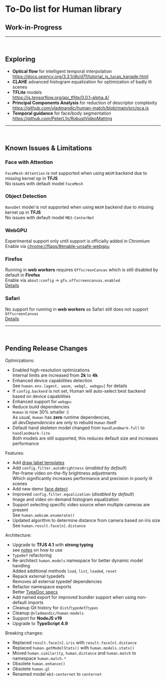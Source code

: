 # To-Do list for Human library

## Work-in-Progress


<hr><br>

## Exploring

- **Optical flow** for intelligent temporal interpolation  
  <https://docs.opencv.org/3.3.1/db/d7f/tutorial_js_lucas_kanade.html>
- **CLAHE** advanced histogram equalization for optimization of badly lit scenes  
- **TFLite** models  
  <https://js.tensorflow.org/api_tflite/0.0.1-alpha.4/>
- **Principal Components Analysis** for reduction of descriptor complexity  
  <https://github.com/vladmandic/human-match/blob/main/src/pca.js>  
- **Temporal guidance** for face/body segmentation  
  <https://github.com/PeterL1n/RobustVideoMatting>

<hr><br>

## Known Issues & Limitations

### Face with Attention

`FaceMesh-Attention` is not supported when using `WASM` backend due to missing kernel op in **TFJS**  
No issues with default model `FaceMesh`  

### Object Detection

`NanoDet` model is not supported when using `WASM` backend due to missing kernel op in **TFJS**  
No issues with default model `MB3-CenterNet`  

### WebGPU

Experimental support only until support is officially added in Chromium  
Enable via <chrome://flags/#enable-unsafe-webgpu>  

### Firefox

Running in **web workers** requires `OffscreenCanvas` which is still disabled by default in **Firefox**  
Enable via `about:config` -> `gfx.offscreencanvas.enabled`  
[Details](https://developer.mozilla.org/en-US/docs/Web/API/OffscreenCanvas#browser_compatibility)  

### Safari

No support for running in **web workers** as Safari still does not support `OffscreenCanvas`  
[Details](https://developer.mozilla.org/en-US/docs/Web/API/OffscreenCanvas#browser_compatibility)  

<hr><br>

## Pending Release Changes

Optimizations:  
- Enabled high-resolution optimizations  
  Internal limits are increased from **2k** to **4k**  
- Enhanced device capabilities detection  
  See `human.env.[agent, wasm, webgl, webgpu]` for details  
- If `config.backend` is not set, Human will auto-select best backend  
  based on device capabilities  
- Enhanced support for `webgpu`  
- Reduce build dependencies  
  `Human` is now 30% smaller :)  
  As usual, `Human` has **zero** runtime dependencies,  
  all *devDependencies* are only to rebuild `Human` itself  
- Default hand skeleton model changed from `handlandmark-full` to `handlandmark-lite`  
  Both models are still supported, this reduces default size and increases performance  

Features:  
- Add [draw label templates](https://github.com/vladmandic/human/wiki/Draw)  
- Add `config.filter.autoBrightness` (*enabled by default*)  
  Per-frame video on-the-fly brightness adjustments  
  Which significantly increases performance and precision in poorly lit scenes  
- Add new demo [face detect]((https://vladmandic.github.io/human/demo/facedetect/index.html))
- Improved `config.filter.equalization` (*disabled by default*)  
  Image and video on-demand histogram equalization  
- Support selecting specific video source when multiple cameras are present  
  See `human.webcam.enumerate()`  
- Updated algorithm to determine distance from camera based on iris size  
  See `human.result.face[n].distance`  

Architecture:  
- Upgrade to **TFJS 4.1** with **strong typing**  
  see [notes](https://github.com/vladmandic/human#typedefs) on how to use  
- `TypeDef` refactoring  
- Re-architect `human.models` namespace for better dynamic model handling  
  Added additional methods `load`, `list`, `loaded`, `reset`  
- Repack external typedefs  
  Removes all external typedef dependencies  
- Refactor namespace exports  
  Better [TypeDoc specs](https://vladmandic.github.io/human/typedoc/index.html)  
- Add named export for improved bundler support when using non-default imports  
- Cleanup Git history for `dist`/`typedef`/`types`  
- Cleanup `@vladmandic/human-models`  
- Support for **NodeJS v19**  
- Upgrade to **TypeScript 4.9**  

Breaking changes:  
- Replaced `result.face[n].iris` with `result.face[n].distance`  
- Replaced `human.getModelStats()` with `human.models.stats()`  
- Moved `human.similarity`, `human.distance` and `human.match` to namespace `human.match.*`  
- Obsolete `human.enhance()`  
- Obsolete `human.gl`  
- Renamed model `mb3-centernet` to `centernet`  
